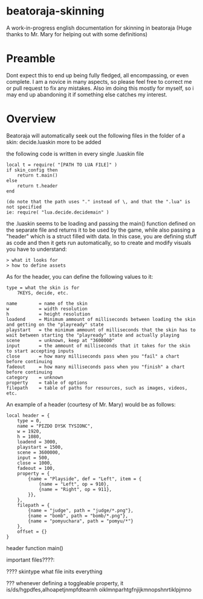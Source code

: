 # beatoraja-skinning
A work-in-progress english documentation for skinning in beatoraja
(Huge thanks to Mr. Mary for helping out with some definitions)

# Preamble
Dont expect this to end up being fully fledged, all encompassing, or even complete. I am
a novice in many aspects, so please feel free to correct me or pull request to fix any mistakes.
Also im doing this mostly for myself, so i may end up abandoning it if something else catches
my interest.

# Overview
Beatoraja will automatically seek out the following files in the folder of a skin:
	decide.luaskin
	more to be added

the following code is written in every single .luaskin file

	local t = require( "[PATH TO LUA FILE]" )
	if skin_config then
		return t.main()
	else
		return t.header
	end

	(do note that the path uses "." instead of \, and that the ".lua" is not specified
	ie: require( "lua.decide.decidemain" )


the .luaskin seems to be loading and passing the main() function defined on the separate file
and returns it to be used by the game, while also passing a "header" which is a struct filled with data.
In this case, you are defining stuff as code and then it gets run automatically, so to create and modify visuals you have to understand:

	> what it looks for
	> how to define assets

As for the header, you can define the following values to it:

	type = what the skin is for
		7KEYS, decide, etc.
	
	name 		= name of the skin
	w			= width resolution
	h			= height resolution
	loadend		= Minimum ammount of milliseconds between loading the skin and getting on the "playready" state
	playstart	= the minimum ammount of milliseconds that the skin has to wait between starting the "playready" state and actually playing
	scene		= unknown, keep at "3600000"
	input		= the ammount of milliseconds that it takes for the skin to start accepting inputs
	close		= how many milliseconds pass when you "fail" a chart before continuing
	fadeout		= how many milliseconds pass when you "finish" a chart before continuing
	category	= unknown
	property	= table of options
	filepath	= table of paths for resources, such as images, videos, etc.

An example of a header (courtesy of Mr. Mary) would be as follows:

	local header = {
		type = 0,
		name = "PIZDO DYSK TYSIONC",
		w = 1920,
		h = 1080,
		loadend = 3000,
		playstart = 1500,
		scene = 3600000,
		input = 500,
		close = 1000,
		fadeout = 100,
		property = {
			{name = "Playside", def = "Left", item = {
				{name = "Left", op = 910},
				{name = "Right", op = 911},
			}},
		},
		filepath = {
			{name = "judge", path = "judge/*.png"},
			{name = "bomb", path = "bomb/*.png"},
			{name = "pomyuchara", path = "pomyu/*"}
		},
		offset = {}
	}




header
function main()

important files????:


????
skintype
what file inits everything


???
whenever defining a toggleable property, it is/ds/hgpdfes,alhoapetjnmpfdtearnh oiklmnparhtgfnjijkmnopshnrtiklpjmno